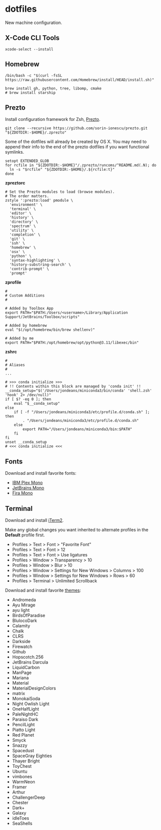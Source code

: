 # dotfiles

New machine configuration.

## X-Code CLI Tools

```shell
xcode-select --install
```

## Homebrew

```shell
/bin/bash -c "$(curl -fsSL https://raw.githubusercontent.com/Homebrew/install/HEAD/install.sh)"

brew install gh, python, tree, libomp, cmake
# brew install starship
```

## Prezto

Install configuration framework for Zsh, [Prezto](https://github.com/sorin-ionescu/prezto).

```shell
git clone --recursive https://github.com/sorin-ionescu/prezto.git "${ZDOTDIR:-$HOME}/.zprezto"
```

Some of the dotfiles will already be created by OS X. 
You may need to append their info to the end of the prezto dotfiles if you want functional symlinks.

```shell
setopt EXTENDED_GLOB
for rcfile in "${ZDOTDIR:-$HOME}"/.zprezto/runcoms/^README.md(.N); do
  ln -s "$rcfile" "${ZDOTDIR:-$HOME}/.${rcfile:t}"
done
```

**zpreztorc**
```shell
# Set the Prezto modules to load (browse modules).
# The order matters.
zstyle ':prezto:load' pmodule \
  'environment' \
  'terminal' \
  'editor' \
  'history' \
  'directory' \
  'spectrum' \
  'utility' \
  'completion' \
  'git' \
  'ssh' \
  'homebrew' \
  'osx' \
  'python' \
  'syntax-highlighting' \
  'history-substring-search' \
  'contrib-prompt' \
  'prompt'
```

**zprofile**
```shell
#
# Custom Additions
#

# Added by Toolbox App
export PATH="$PATH:/Users/<username>/Library/Application Support/JetBrains/Toolbox/scripts"

# Added by homebrew
eval "$(/opt/homebrew/bin/brew shellenv)"

# Added by me
export PATH="$PATH:/opt/homebrew/opt/python@3.11/libexec/bin"
```

**zshrc**
```shell
#
# Aliases
#
...

# >>> conda initialize >>>
# !! Contents within this block are managed by 'conda init' !!
__conda_setup="$('/Users/jondeans/miniconda3/bin/conda' 'shell.zsh' 'hook' 2> /dev/null)"
if [ $? -eq 0 ]; then
    eval "$__conda_setup"
else
    if [ -f "/Users/jondeans/miniconda3/etc/profile.d/conda.sh" ]; then
        . "/Users/jondeans/miniconda3/etc/profile.d/conda.sh"
    else
        export PATH="/Users/jondeans/miniconda3/bin:$PATH"
    fi
fi
unset __conda_setup
# <<< conda initialize <<<
```

## Fonts

Download and install favorite fonts:
* [IBM Plex Mono](https://fonts.google.com/specimen/IBM+Plex+Mono)
* [JetBrains Mono](https://fonts.google.com/specimen/JetBrains+Mono)
* [Fira Mono](https://fonts.google.com/specimen/Fira+Mono)

## Terminal

Download and install [iTerm2](https://iterm2.com/).

Make any global changes you want inherited to alternate profiles in the **Default** profile first.

* Profiles > Text > Font > "Favorite Font"
* Profiles > Text > Font > 12
* Profiles > Text > Font > Use ligatures
* Profiles > Window > Transparency > 10 
* Profiles > Window > Blur > 10
* Profiles > Window > Settings for New Windows > Columns > 100
* Profiles > Window > Settings for New Windows > Rows > 60
* Profiles > Terminal > Unlimited Scrollback

Download and install favorite [themes](https://iterm2colorschemes.com/):
* Andromeda
* Ayu Mirage
* ayu light
* BirdsOfParadise
* BlulocoDark
* Calamity
* Chalk
* CLRS
* Darkside
* Firewatch
* Github
* Hopscotch.256
* JetBrains Darcula
* LiquidCarbon
* ManPage
* Mariana
* Material
* MaterialDesignColors
* matrix
* MonokaiSoda
* Night Owlish Light
* OneHalfLight
* PaleNightHC
* Paraiso Dark
* PencilLight
* Piatto Light
* Red Planet
* Smyck
* Snazzy
* Spacedust
* SpaceGray Eighties
* Thayer Bright
* ToyChest
* Ubuntu
* vimbones
* WarmNeon
* Framer
* Arthur
* ChallengerDeep
* Chester
* Dark+
* Galaxy
* idleToes
* SeaShells

